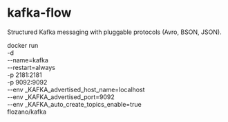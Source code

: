 # kafka-flow
Structured Kafka messaging with pluggable protocols (Avro, BSON, JSON).

docker run \
  -d \
  --name=kafka \
  --restart=always \
  -p 2181:2181 \
  -p 9092:9092 \
  --env _KAFKA_advertised_host_name=localhost \
  --env _KAFKA_advertised_port=9092 \
  --env _KAFKA_auto_create_topics_enable=true \
  flozano/kafka
